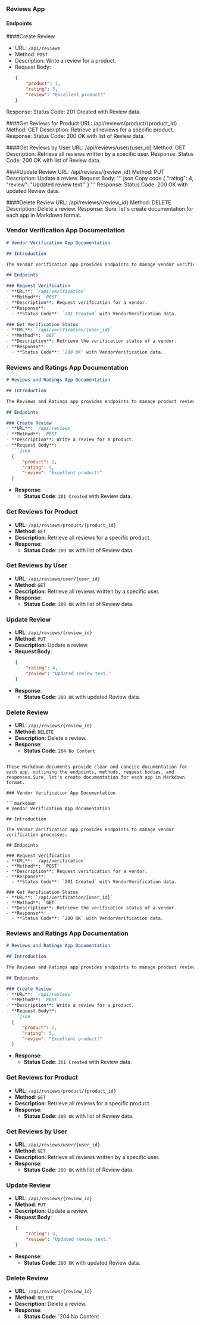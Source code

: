 ### Reviews App

#### Endpoints

####Create Review
- URL: `/api/reviews`
- Method: `POST`
- Description: Write a review for a product.
- Request Body:
  ```json
  {
      "product": 1,
      "rating": 5,
      "review": "Excellent product!"
  }
Response:
Status Code: 201 Created with Review data.

####Get Reviews for Product
URL: /api/reviews/product/{product_id}
Method: GET
Description: Retrieve all reviews for a specific product.
Response:
Status Code: 200 OK with list of Review data.

####Get Reviews by User
URL: /api/reviews/user/{user_id}
Method: GET
Description: Retrieve all reviews written by a specific user.
Response:
Status Code: 200 OK with list of Review data.

####Update Review
URL: /api/reviews/{review_id}
Method: PUT
Description: Update a review.
Request Body:
'''
json
Copy code
{
    "rating": 4,
    "review": "Updated review text."
}
'''
Response:
Status Code: 200 OK with updated Review data.

####Delete Review
URL: /api/reviews/{review_id}
Method: DELETE
Description: Delete a review.
Response:
Sure, let's create documentation for each app in Markdown format.

### Vendor Verification App Documentation

```markdown
# Vendor Verification App Documentation

## Introduction

The Vendor Verification app provides endpoints to manage vendor verification processes.

## Endpoints

### Request Verification
- **URL**: `/api/verification`
- **Method**: `POST`
- **Description**: Request verification for a vendor.
- **Response**:
  - **Status Code**: `201 Created` with VendorVerification data.

### Get Verification Status
- **URL**: `/api/verification/{user_id}`
- **Method**: `GET`
- **Description**: Retrieve the verification status of a vendor.
- **Response**:
  - **Status Code**: `200 OK` with VendorVerification data.
```

### Reviews and Ratings App Documentation

```markdown
# Reviews and Ratings App Documentation

## Introduction

The Reviews and Ratings app provides endpoints to manage product reviews and ratings.

## Endpoints

### Create Review
- **URL**: `/api/reviews`
- **Method**: `POST`
- **Description**: Write a review for a product.
- **Request Body**:
  ```json
  {
      "product": 1,
      "rating": 5,
      "review": "Excellent product!"
  }
  ```
- **Response**:
  - **Status Code**: `201 Created` with Review data.

### Get Reviews for Product
- **URL**: `/api/reviews/product/{product_id}`
- **Method**: `GET`
- **Description**: Retrieve all reviews for a specific product.
- **Response**:
  - **Status Code**: `200 OK` with list of Review data.

### Get Reviews by User
- **URL**: `/api/reviews/user/{user_id}`
- **Method**: `GET`
- **Description**: Retrieve all reviews written by a specific user.
- **Response**:
  - **Status Code**: `200 OK` with list of Review data.

### Update Review
- **URL**: `/api/reviews/{review_id}`
- **Method**: `PUT`
- **Description**: Update a review.
- **Request Body**:
  ```json
  {
      "rating": 4,
      "review": "Updated review text."
  }
  ```
- **Response**:
  - **Status Code**: `200 OK` with updated Review data.

### Delete Review
- **URL**: `/api/reviews/{review_id}`
- **Method**: `DELETE`
- **Description**: Delete a review.
- **Response**:
  - **Status Code**: `204 No Content`
```

These Markdown documents provide clear and concise documentation for each app, outlining the endpoints, methods, request bodies, and responses.Sure, let's create documentation for each app in Markdown format.

### Vendor Verification App Documentation

```markdown
# Vendor Verification App Documentation

## Introduction

The Vendor Verification app provides endpoints to manage vendor verification processes.

## Endpoints

### Request Verification
- **URL**: `/api/verification`
- **Method**: `POST`
- **Description**: Request verification for a vendor.
- **Response**:
  - **Status Code**: `201 Created` with VendorVerification data.

### Get Verification Status
- **URL**: `/api/verification/{user_id}`
- **Method**: `GET`
- **Description**: Retrieve the verification status of a vendor.
- **Response**:
  - **Status Code**: `200 OK` with VendorVerification data.
```

### Reviews and Ratings App Documentation

```markdown
# Reviews and Ratings App Documentation

## Introduction

The Reviews and Ratings app provides endpoints to manage product reviews and ratings.

## Endpoints

### Create Review
- **URL**: `/api/reviews`
- **Method**: `POST`
- **Description**: Write a review for a product.
- **Request Body**:
  ```json
  {
      "product": 1,
      "rating": 5,
      "review": "Excellent product!"
  }
  ```
- **Response**:
  - **Status Code**: `201 Created` with Review data.

### Get Reviews for Product
- **URL**: `/api/reviews/product/{product_id}`
- **Method**: `GET`
- **Description**: Retrieve all reviews for a specific product.
- **Response**:
  - **Status Code**: `200 OK` with list of Review data.

### Get Reviews by User
- **URL**: `/api/reviews/user/{user_id}`
- **Method**: `GET`
- **Description**: Retrieve all reviews written by a specific user.
- **Response**:
  - **Status Code**: `200 OK` with list of Review data.

### Update Review
- **URL**: `/api/reviews/{review_id}`
- **Method**: `PUT`
- **Description**: Update a review.
- **Request Body**:
  ```json
  {
      "rating": 4,
      "review": "Updated review text."
  }
  ```
- **Response**:
  - **Status Code**: `200 OK` with updated Review data.

### Delete Review
- **URL**: `/api/reviews/{review_id}`
- **Method**: `DELETE`
- **Description**: Delete a review.
- **Response**:
  - **Status Code**: `204 No Content
